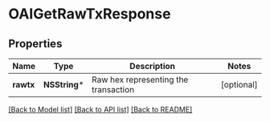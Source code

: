 # OAIGetRawTxResponse

## Properties
Name | Type | Description | Notes
------------ | ------------- | ------------- | -------------
**rawtx** | **NSString*** | Raw hex representing the transaction | [optional] 

[[Back to Model list]](../README.md#documentation-for-models) [[Back to API list]](../README.md#documentation-for-api-endpoints) [[Back to README]](../README.md)


